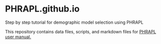 # PHRAPL.github.io
Step by step tutorial for demographic model selection using PHRAPL

This repository contains data files, scripts, and markdown files for [PHRAPL user manual.](https://phrapl.github.io/)
